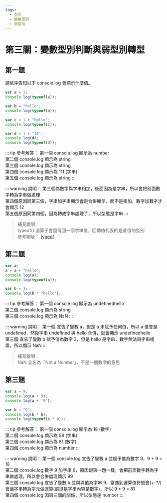 ```yaml
---
tags: 
  - 型別
  - 變數型別
  - 弱型別
---
```


# 第三關：變數型別判斷與弱型別轉型

## 第一題

請依序告知以下 console.log 會顯示什麼值。

``` js
var a = 1;
console.log(typeof(a));

var b = "hello";
console.log(typeof(b));

var c = 1 + "hello";
console.log(typeof(c));

var d = 1 + "11";
console.log(d);
console.log(typeof(d));
```

::: tip 參考解答：
第一個 console.log 顯示為 number<br />
第二個 console.log 顯示為 string<br />
第三個 console.log 顯示為 string<br />
第四個 console.log 顯示為 111 (字串)<br />
第五個 console.log 顯示為 string
:::

::: warning 說明：
第三個為數字與字串相加，後面因為是字串，所以會把前面數字轉為字串做處理<br />
第四個原因同第三個，字串加字串顯示會是合併顯示，而不是相加，數字加數字才會顯示 12<br />
第五個原因同第四個，因為轉成字串處理了，所以型態是字串
:::

> 補充說明：<br />
> typeof() 運算子會回傳回一個字串值，回傳值代表的是此值的型別<br />
> 參考網址： [typeof](https://developer.mozilla.org/zh-TW/docs/Web/JavaScript/Reference/Operators/typeof)

## 第二題

``` js
var a;
a = a + "hello";
console.log(a);
console.log(typeof(a));

var b = 3;
console.log(b * "hello");
```

::: tip 參考解答：
第一個 console.log 顯示為 undefinedhello<br />
第二個 console.log 顯示為 string<br />
第三個 console.log 顯示為 NaN
:::

::: warning 說明：
第一個 宣告了變數 a，但是 a 未賦予任何值，所以 a 值會是 undefined，然後字串 undefined 與 hello 合併，就會顯示 undefinedhello<br />
第三個 宣告了變數 b 賦予值為數字 3，但是 hello 是字串，數字無法與字串相乘，所以顯示 NaN
:::

> 補充說明：<br />
> NaN 全名為「Not a Number」，不是一個數字的意思

## 第三題

``` js
var a = 9;
console.log(a + 9);
console.log(a + '9');

var b = "9";
console.log(b * b);
console.log(typeof(b * b));
```

::: tip 參考解答：
第一個 console.log 顯示為 18 (數字)<br />
第二個 console.log 顯示為 99 (字串)<br />
第三個 console.log 顯示為 81 (數字)<br />
第四個 console.log 顯示為 number
:::

::: warning 說明：
第一個 console.log 宣告了變數 a 並賦予值為數字 9，9 + 9 = 18<br />
第二個 console.log 數字 9 加字串 9，原因跟第一題一樣，會把前面數字轉為字串做處理，所以會合併處理顯示 99<br />
第三個 console.log 宣告了變數 b 並與與值為字串 9，當遇到運算值符號會(+-*/)會讓字串轉為字元做運算(前提是字串內容是數字)，所以 9 * 9 = 81<br />
第四個 console.log 因第三個的關係，所以型態是 number
:::